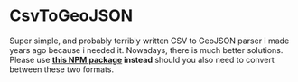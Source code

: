 # CsvToGeoJSON

Super simple, and probably terribly written CSV to GeoJSON parser i made years ago because i needed it.
Nowadays, there is much better solutions. Please use **[this NPM package](https://www.npmjs.com/package/csv2geojson) instead** should you also need to convert between these two formats.
